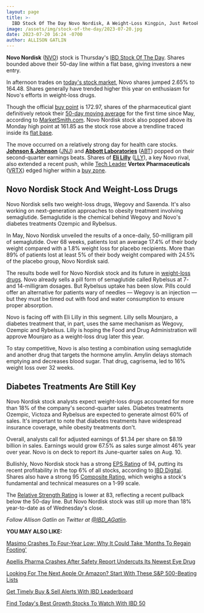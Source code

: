 ```yaml
---
layout: page
title: >-
  IBD Stock Of The Day Novo Nordisk, A Weight-Loss Kingpin, Just Retook Its 50-Day Line
image: /assets/img/stock-of-the-day/2023-07-20.jpg
date: 2023-07-20 16:24 -0700
author: ALLISON GATLIN
---
```







**Novo Nordisk** ([NVO](https://research.investors.com/quote.aspx?symbol=NVO)) stock is Thursday's [IBD Stock Of The Day](https://www.investors.com/research/ibd-stock-of-the-day/). Shares bounded above their 50-day line within a flat base, giving investors a new entry.




In afternoon trades on [today's stock market](https://www.investors.com/market-trend/stock-market-today/stock-market-today-market-trends-best-stocks-buy-watch/), Novo shares jumped 2.65% to 164.48. Shares generally have trended higher this year on enthusiasm for Novo's efforts in weight-loss drugs.


Though the official [buy point](https://www.investors.com/how-to-invest/investors-corner/apple-stock-set-up-proper-buy-point-before-big-rally/) is 172.97, shares of the pharmaceutical giant definitively retook their [50-day moving average](https://www.investors.com/how-to-invest/investors-corner/what-is-the-50-day-moving-average-when-to-buy-or-sell-growth-stocks/) for the first time since May, according to [MarketSmith.com](https://www.investors.com/product/marketsmith/?artProdLink=MarketSmith). Novo Nordisk stock also popped above its Monday high point at 161.85 as the stock rose above a trendline traced inside its [flat base](https://www.investors.com/how-to-invest/investors-corner/what-is-a-flat-base-skechers-stock-skx/).


The move occurred on a relatively strong day for health care stocks. [**Johnson & Johnson**](https://www.investors.com/news/technology/jnj-stock-johnson-johnson-earnings-q2-2023/) ([JNJ](https://research.investors.com/quote.aspx?symbol=JNJ)) and [**Abbott Laboratories**](https://www.investors.com/news/technology/abbott-stock-abbott-earnings-q2-2023/) ([ABT](https://research.investors.com/quote.aspx?symbol=ABT)) popped on their second-quarter earnings beats. Shares of [**Eli Lilly**](https://www.investors.com/research/ibd-stock-of-the-day/eli-lilly-stock-ibd-stock-of-the-day-breaks-out-with-tentpoles-in-two-key-markets/) ([LLY](https://research.investors.com/quote.aspx?symbol=LLY)), a key Novo rival, also extended a recent push, while [Tech Leader](https://www.investors.com/data-tables/ibd-tech-leaders-jul-19-2023/) **Vertex Pharmaceuticals** ([VRTX](https://research.investors.com/quote.aspx?symbol=VRTX)) edged higher within a [buy zone](https://www.investors.com/how-to-invest/investors-corner/buy-zone-nvidia-stock/).


Novo Nordisk Stock And Weight-Loss Drugs
----------------------------------------


Novo Nordisk sells two weight-loss drugs, Wegovy and Saxenda. It's also working on next-generation approaches to obesity treatment involving semaglutide. Semaglutide is the chemical behind Wegovy and Novo's diabetes treatments Ozempic and Rybelsus.


In May, Novo Nordisk unveiled the results of a once-daily, 50-milligram pill of semaglutide. Over 68 weeks, patients lost an average 17.4% of their body weight compared with a 1.8% weight loss for placebo recipients. More than 89% of patients lost at least 5% of their body weight compared with 24.5% of the placebo group, Novo Nordisk said.


The results bode well for Novo Nordisk stock and its future in [weight-loss drugs](https://www.investors.com/news/technology/weight-loss-drugs-to-watch-rivals-ramp-up-to-unseat-the-undisputed-leaders/). Novo already sells a pill form of semaglutide called Rybelsus at 7- and 14-milligram dosages. But Rybelsus uptake has been slow. Pills could offer an alternative for patients wary of needles — Wegovy is an injection — but they must be timed out with food and water consumption to ensure proper absorption.


Novo is facing off with Eli Lilly in this segment. Lilly sells Mounjaro, a diabetes treatment that, in part, uses the same mechanism as Wegovy, Ozempic and Rybelsus. Lilly is hoping the Food and Drug Administration will approve Mounjaro as a weight-loss drug later this year.


To stay competitive, Novo is also testing a combination using semaglutide and another drug that targets the hormone amylin. Amylin delays stomach emptying and decreases blood sugar. That drug, cagrisema, led to 16% weight loss over 32 weeks.


Diabetes Treatments Are Still Key
---------------------------------


Novo Nordisk stock analysts expect weight-loss drugs accounted for more than 18% of the company's second-quarter sales. Diabetes treatments Ozempic, Victoza and Rybelsus are expected to generate almost 60% of sales. It's important to note that diabetes treatments have widespread insurance coverage, while obesity treatments don't.


Overall, analysts call for adjusted earnings of $1.34 per share on $8.19 billion in sales. Earnings would grow 67.5% as sales surge almost 46% year over year. Novo is on deck to report its June-quarter sales on Aug. 10.


Bullishly, Novo Nordisk stock has a strong [EPS Rating](https://www.investors.com/how-to-invest/investors-corner/eps-rating-is-key-to-picking-great-stocks/) of 94, putting its recent profitability in the top 6% of all stocks, according to [IBD Digital](https://www.investors.com/product/ibd-digital/?artProdLink=IBD_Digital). Shares also have a strong 95 [Composite Rating](https://www.investors.com/how-to-invest/investors-corner/how-to-research-growth-stocks/), which weighs a stock's fundamental and technical measures on a 1-99 scale.


The [Relative Strength Rating](https://www.investors.com/how-to-invest/investors-corner/relative-strength-rating-stock-chart-analysis-helps-pick-outstanding-growth-stocks/) is lower at 83, reflecting a recent pullback below the 50-day line. But Novo Nordisk stock was still up more than 18% year-to-date as of Wednesday's close.


*Follow Allison Gatlin on Twitter at [@IBD\_AGatlin](https://twitter.com/IBD_AGatlin).*


**YOU MAY ALSO LIKE:**


[Masimo Crashes To Four-Year Low; Why It Could Take 'Months To Regain Footing'](https://www.investors.com/news/technology/masi-stock-plummets-to-five-year-low-on-light-sales-as-longer-term-challenges-persist/)


[Apellis Pharma Crashes After Safety Report Undercuts Its Newest Eye Drug](https://www.investors.com/news/technology/apls-stock-crashes-as-safety-questions-mount-for-its-new-eye-drug/)


[Looking For The Next Apple Or Amazon? Start With These S&P 500-Beating Lists](https://www.investors.com/how-to-invest/investors-corner/looking-for-the-best-stocks-to-buy-and-watch-start-here/)


[Get Timely Buy & Sell Alerts With IBD Leaderboard](https://www.investors.com/product/leaderboard/?artProdLink=Leaderboard)


[Find Today's Best Growth Stocks To Watch With IBD 50](https://www.investors.com/research/ibd-50-growth-stocks-to-watch/)




